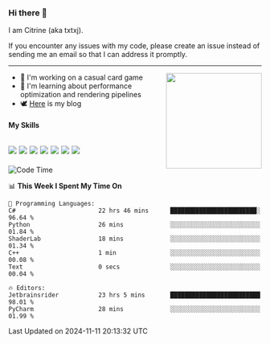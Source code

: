 ### Hi there 👋

I am Citrine (aka txtxj).

If you encounter any issues with my code, please create an issue instead of sending me an email so that I can address it promptly.

---

<img align="right" height="190" src="http://github-profile-summary-cards.vercel.app/api/cards/stats?username=txtxj&theme=vue">

- 🌱 I'm working on a casual card game
- 📖 I'm learning about performance optimization and rendering pipelines
- 🕊️ [Here](https://txtxj.top) is my blog

#### My Skills

![](https://img.shields.io/badge/Unity-000000?logo=unity&logoColor=fff)
![](https://img.shields.io/badge/C%23-239120?logo=csharp&logoColor=fff)
![](https://img.shields.io/badge/Python-3e74a2?logo=python&logoColor=fff)
![](https://img.shields.io/badge/C++-65318e?logo=cplusplus&logoColor=fff)
![](https://img.shields.io/badge/Vue-4FC08D?logo=vuedotjs&logoColor=fff)
![](https://img.shields.io/badge/Blender-f5792a?logo=blender&logoColor=fff)
![](https://img.shields.io/badge/MS%20SQL-cc2927?logo=microsoftsqlserver&logoColor=fff)
---

<!--START_SECTION:waka-->
![Code Time](http://img.shields.io/badge/Code%20Time-2%2C225%20hrs%2027%20mins-blue)

📊 **This Week I Spent My Time On** 

```text
💬 Programming Languages: 
C#                       22 hrs 46 mins      ████████████████████████░   96.64 % 
Python                   26 mins             ░░░░░░░░░░░░░░░░░░░░░░░░░   01.84 % 
ShaderLab                18 mins             ░░░░░░░░░░░░░░░░░░░░░░░░░   01.34 % 
C++                      1 min               ░░░░░░░░░░░░░░░░░░░░░░░░░   00.08 % 
Text                     0 secs              ░░░░░░░░░░░░░░░░░░░░░░░░░   00.04 % 

🔥 Editors: 
Jetbrainsrider           23 hrs 5 mins       █████████████████████████   98.01 % 
PyCharm                  28 mins             ░░░░░░░░░░░░░░░░░░░░░░░░░   01.99 % 
```


 Last Updated on 2024-11-11 20:13:32 UTC
<!--END_SECTION:waka-->
